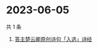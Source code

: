 # 2023-06-05

共 1 条

<!-- BEGIN -->
<!-- 最后更新时间 Mon Jun 05 2023 01:06:52 GMT+0800 (China Standard Time) -->

1. [答主楚云卿原创诗句「入选」诗经](https://www.zhihu.com/search?q=答主楚云卿原创诗句「入选」诗经)

<!-- END -->
